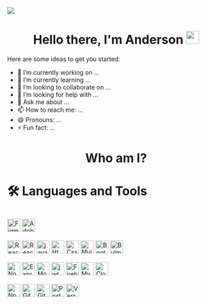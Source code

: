 

<img src="https://user-images.githubusercontent.com/94204560/220208543-a7a8c3aa-4a70-48a4-b2a1-01b3449cb0a6.gif">



<div align="center">
<h1> Hello there, I'm Anderson <img src="https://user-images.githubusercontent.com/42378118/110234147-e3259600-7f4e-11eb-95be-0c4047144dea.gif" width="30"> </h1>
</div>

Here are some ideas to get you started:


- 🔭 I’m currently working on ...
- 🌱 I’m currently learning ...
- 👯 I’m looking to collaborate on ...
- 🤔 I’m looking for help with ...
- 💬 Ask me about ...
- 📫 How to reach me: ...
- 😄 Pronouns: ...
- ⚡ Fun fact: ...


<div align="center">
<h1> Who am I? </h1>
</div>

<div align="left">
  <h1> 🛠️ Languages and Tools </h1>
</div>

<div align="left">  
 </br>
    <img src="https://img.shields.io/badge/figma-%23F24E1E.svg?style=for-the-badge&logo=figma&logoColor=white" alt="Figma" height="30" /> 
    <img src="https://img.shields.io/badge/Adobe%20XD-470137?style=for-the-badge&logo=Adobe%20XD&logoColor=#FF61F6" alt="AdobeXd" height="30" /> 
</div>



<div align="left">  
   </br>
     <img src="https://img.shields.io/badge/React-20232A?style=for-the-badge&logo=react&logoColor=61DAFB" alt="React" height="30" /> 
     <img src="https://img.shields.io/badge/React_Router-CA4245?style=for-the-badge&logo=react-router&logoColor=white" alt="ReactRouter" height="30" />
     <img src="https://img.shields.io/badge/javascript-%23323330.svg?style=for-the-badge&logo=javascript&logoColor=%23F7DF1E" alt="javascript" height="30" />
     <img src="https://img.shields.io/badge/html5-%23E34F26.svg?style=for-the-badge&logo=html5&logoColor=white" alt="Html" height="30" />
     <img src="https://img.shields.io/badge/css3-%231572B6.svg?style=for-the-badge&logo=css3&logoColor=white" alt="Css" height="30" />
     <img src="https://img.shields.io/badge/MUI-%230081CB.svg?style=for-the-badge&logo=mui&logoColor=white" alt="Mui5" height="30" />
     <img src="https://img.shields.io/badge/bootstrap-%23563D7C.svg?style=for-the-badge&logo=bootstrap&logoColor=white" alt="Bootstrap" height="30" />
     <img src="https://img.shields.io/badge/bulma-00D0B1?style=for-the-badge&logo=bulma&logoColor=white" alt="Bulma" height="30" />
 </div>
 


<div align="left">  
    </br>
     <img src="https://img.shields.io/badge/Node.js-43853D?style=for-the-badge&logo=node.js&logoColor=white" alt="Nodejs" height="30" /> 
     <img src="https://img.shields.io/badge/Express.js-000000?style=for-the-badge&logo=express&logoColor=white" alt="ExpressJs" height="30" />  
     <img src="https://img.shields.io/badge/MongoDB-4EA94B?style=for-the-badge&logo=mongodb&logoColor=white" alt="Mongodb" height="30" />
     <img src="https://img.shields.io/badge/JWT-000000?style=for-the-badge&logo=JSON%20web%20tokens&logoColor=white" alt="jwt" height="30" /> 
     <img src="https://img.shields.io/badge/firebase-%23039BE5.svg?style=for-the-badge&logo=firebase" alt="Firebase" height="30" /> 
     <img src="https://camo.githubusercontent.com/b46e59b09c063a31380646688a68018381767a7a206547c93f896df4643671e9/68747470733a2f2f696d672e736869656c64732e696f2f62616467652f6d7973716c2d2532333030303030662e7376673f7374796c653d666f722d7468652d6261646765266c6f676f3d6d7973716c266c6f676f436f6c6f723d7768697465" alt="Mysql" height="30" /> 
   <img src="https://img.shields.io/badge/Cloudinary-blue?style=for-the-badge" alt="Cloudinary" height="30" /> 
    
 </div>


<div align="left">  
   </br>
     <img src="https://img.shields.io/badge/NPM-%23CB3837.svg?style=for-the-badge&logo=npm&logoColor=white" alt="Npm" height="30" /> 
     <img src="https://img.shields.io/badge/git-%23F05033.svg?style=for-the-badge&logo=git&logoColor=white" alt="Git" height="30" />  
     <img src="https://img.shields.io/badge/github-%23121011.svg?style=for-the-badge&logo=github&logoColor=white" alt="Github" height="30" />
     <img src="https://img.shields.io/badge/Postman-FF6C37?style=for-the-badge&logo=postman&logoColor=white" alt="Postman" height="30" /> 
     <img src="https://img.shields.io/badge/vercel-%23000000.svg?style=for-the-badge&logo=vercel&logoColor=white" alt="Vercel" height="30" />     
 </div>







